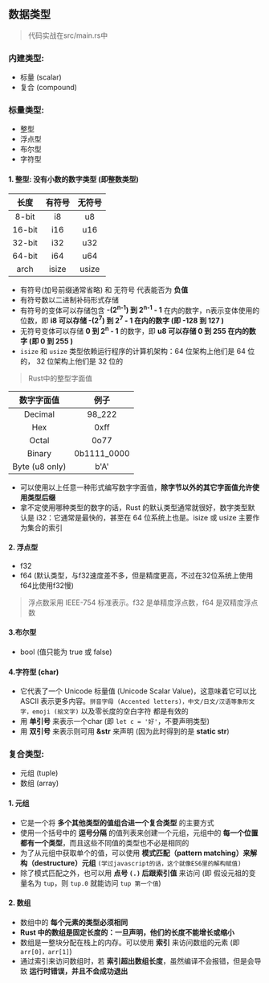 ## 数据类型
> 代码实战在src/main.rs中  

### 内建类型: 
  + 标量 (scalar)
  + 复合 (compound)


### 标量类型:
  + 整型
  + 浮点型
  + 布尔型
  + 字符型  

#### 1. 整型: 没有小数的数字类型 (即整数类型)  

|  长度  | 有符号 | 无符号 |
|:-----:|:-----:|:-----:|
|8-bit  |i8     |u8     |
|16-bit |i16    |u16    |
|32-bit |i32    |u32    |
|64-bit |i64    |u64    |
|arch   |isize  |usize  |  
  
+ 有符号(加号前缀通常省略) 和 无符号 代表能否为 **负值**
+ 有符号数以二进制补码形式存储
+ 有符号的变体可以存储包含 **-(2<sup>n-1</sup>) 到 2<sup>n-1</sup> - 1** 在内的数字，n表示变体使用的位数，即 **i8 可以存储 -(2<sup>7</sup>) 到 2<sup>7</sup> - 1 在内的数字 (即 -128 到 127 )**
+ 无符号变体可以存储 **0 到 2<sup>n</sup> - 1** 的数字，即 **u8 可以存储 0 到 255 在内的数字 (即 0 到 255 )**
+ `isize` 和 `usize` 类型依赖运行程序的计算机架构：64 位架构上他们是 64 位的， 32 位架构上他们是 32 位的  


> Rust中的整型字面值  

| 数字字面值 |  例子  |
|:--------:|:------:|
|Decimal	 |98_222
|Hex	     |0xff
|Octal	   |0o77
|Binary	   |0b1111_0000
|Byte (u8 only)	|b'A'
  + 可以使用以上任意一种形式编写数字字面值，**除字节以外的其它字面值允许使用类型后缀**
  + 拿不定使用哪种类型的数字的话，Rust 的默认类型通常就很好，数字类型默认是 i32：它通常是最快的，甚至在 64 位系统上也是。isize 或 usize 主要作为集合的索引

#### 2. 浮点型  
+ f32
+ f64 (默认类型，与f32速度差不多，但是精度更高，不过在32位系统上使用f64比使用f32慢)  

> 浮点数采用 IEEE-754 标准表示。f32 是单精度浮点数，f64 是双精度浮点数  

#### 3.布尔型
+ bool (值只能为 true 或 false)

#### 4.字符型 (char)
+ 它代表了一个 Unicode 标量值 (Unicode Scalar Value)，这意味着它可以比 ASCII 表示更多内容。`拼音字母 (Accented letters)，中文/日文/汉语等象形文字，emoji (絵文字)` 以及零长度的空白字符 都是有效的  
+ 用 **单引号** 来表示一个char (即 `let c = '好'`，不要声明类型)
+ 用 **双引号** 来表示则可用 **&str** 来声明 (因为此时得到的是 **static str**)


### 复合类型:
  + 元组 (tuple)
  + 数组 (array)

#### 1. 元组
+ 它是一个将 **多个其他类型的值组合进一个复合类型** 的主要方式
+ 使用一个括号中的 **逗号分隔** 的值列表来创建一个元组，元组中的 **每一个位置都有一个类型**，而且这些不同值的类型也不必是相同的
+ 为了从元组中获取单个的值，可以使用 **模式匹配（pattern matching）来解构（destructure）元组** `(学过javascript的话，这个就像ES6里的解构赋值)`
+ 除了模式匹配之外，也可以用 **点号 `(.)` 后跟索引值** 来访问 (即 假设元祖的变量名为 `tup`，则 `tup.0` 就能访问 `tup 第一个值`)  

#### 2. 数组  
+ 数组中的 **每个元素的类型必须相同**  
+ **Rust 中的数组是固定长度的：一旦声明，他们的长度不能增长或缩小**  
+ 数组是一整块分配在栈上的内存。可以使用 **索引** 来访问数组的元素 (即 `arr[0]，arr[1]`)  
+ 通过索引来访问数组时，若 **索引超出数组长度**，虽然编译不会报错，但是会导致 **运行时错误，并且不会成功退出**
